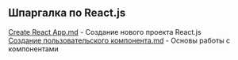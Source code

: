 ## Шпаргалка по React.js

[Create React App.md](https://github.com/nesezon/react.js/blob/main/Create%20React%20App.md) - Создание нового проекта React.js<br />
[Создание пользовательского компонента.md](https://github.com/nesezon/react.js/blob/main/Создание%20пользовательского%20компонента.md) - Основы работы с компонентами